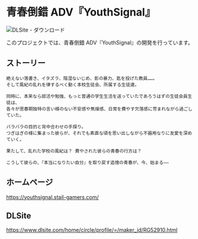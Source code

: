 # 青春倒錯 ADV『YouthSignal』

![DLSite - ダウンロード](https://img.shields.io/static/v1?label=DLSite&message=ダウンロード&color=%23052A83&style=for-the-badge)

このプロジェクトでは、青春倒錯 ADV『YouthSignal』の開発を行っています。

## ストーリー

```
絶えない落書き、イタズラ、陰湿ないじめ、影の暴力、匙を投げた教員……。
そして風紀の乱れを律するべく動く本校生徒会、所属する生徒達。

同時に、本来なら部活や勉強、もっと普通の学生生活を送っていたであろうはずの生徒会員生徒は、
各々が思春期独特の言い様のない不安感や焦燥感、日常を費やす欠落感に苛まれながら過ごしていた。

バラバラの目的と背中合わせの手探り。
つぎはぎの様に集まった彼らが、それでも素直な頃を思い出しながら不器用なりに友愛を深めていく。

果たして、乱れた学校の風紀は？ 費やされた彼らの青春の行方は？

こうして彼らの、『本当になりたい自分』を取り戻す追憶の青春が、今、始まる――
```

## ホームページ

https://youthsignal.stail-gamers.com/

## DLSite

https://www.dlsite.com/home/circle/profile/=/maker_id/RG52910.html
